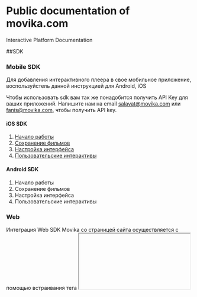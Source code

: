 # Public documentation of movika.com
Interactive Platform Documentation

##SDK 
### Mobile SDK
Для добавления интерактивного плеера в свое мобильное приложение, воспользуйстель данной инструкцией для Android, iOS

Чтобы использовать sdk вам так же понадобится получить API Key для ваших приложений. Напишите нам на email salavat@movika.com или fanis@movika.com, чтобы получить API key.  

#### iOS SDK
1. [Начало работы](https://github.com/movika/public.docs.movika.com/blob/ios/ios/sdk/get_started.md)
2. [Сохранение фильмов](https://github.com/movika/public.docs.movika.com/blob/ios/ios/sdk/save_state.md) 
3. [Настройка интерфейса](https://github.com/movika/public.docs.movika.com/blob/ios/ios/sdk/ui_customization.md) 
4. [Пользовательские интерактивы](https://github.com/movika/public.docs.movika.com/blob/ios/ios/sdk/custom_events.md)

#### Android SDK
1. Начало работы
2. Сохранение фильмов 
3. Настройка интерфейса 
4. Пользовательские интерактивы

### Web 
Интеграция Web SDK Movika со страницей сайта осуществляется с помощью встраивания тега <iframe>.

На странице сайта определяется местоположение тега <iframe>, который описывается следующими параметрами:   

src -  содержит URL, указывающий на путь, содержащий интерактивный видеоконтент;
width - задает ширину плеера проигрываемого видеоконтента;
height -  задает высоту плеера проигрываемого видеоконтента;
allowFullScreen - разрешает или запрещает полноэкранное воспроизведение видео.
Пример тега <iframe>, отображающего интерактивный видеопроигрыватель размером 840x560 пикселей представлен ниже:

```
 <iframe style="width:840px; height:560px" allowFullScreen src="https://movika.com/player/123Sd">
 </iframe>
```

